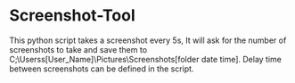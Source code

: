 # Screenshot-Tool
This python script takes a screenshot every 5s, It will ask for the number of screenshots to take and save them to C;\Userss\[User_Name]\Pictures\Screenshots\[folder date time]. Delay time between screenshots can be defined in the script.
